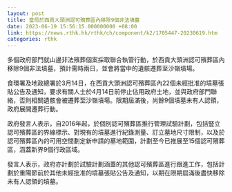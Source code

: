 ```yaml
---
layout: post
title: 當局於西貢大頭洲認可殯葬區內移除9個非法墳墓
date: 2023-06-19 15:56:15.000000000 +08:00
link: https://news.rthk.hk/rthk/ch/component/k2/1705447-20230619.htm
categories: rthk
---
```


多個政府部門就山邊非法殯葬個案採取聯合執管行動，於西貢大頭洲認可殯葬區內移除9個非法墳墓，預計需時兩日，並會將當中的遺骸遷葬至沙嶺墳場。

食環署及地政總署於3月14日，在西貢大頭洲認可殯葬區內22個未經批准的墳墓張貼公告及通知，要求有關人士於4月14日前停止佔用政府土地，並與政府部門聯絡，否則相關遺骸會被遷葬至沙嶺墳場。限期屆滿後，尚餘9個墳墓未有人認領，政府展開遷葬行動。

政府發言人表示，自2016年起，於個別認可殯葬區推行管理試驗計劃，包括豎立認可殯葬區的界線標示、對現有的墳墓進行紀錄測量、訂立墓地尺寸限制，以及於認可殯葬區內的可用空間劃定新申請的墓地範圍，計劃至今已推展至15個認可殯葬區，涵蓋新界9個行政區域。

發言人表示，政府亦計劃於試驗計劃涵蓋的其他認可殯葬區進行跟進工作，包括計劃於重陽節前於其他未經批准的墳墓張貼公告及通知，以期在限期屆滿後盡快移除未有人認領的墳墓。
